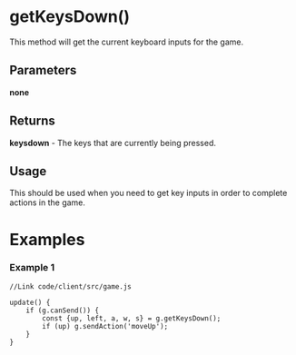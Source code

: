 # getKeysDown()

This method will get the current keyboard inputs for the game.
​

## Parameters

**none**

## Returns

**keysdown** - The keys that are currently being pressed.

## Usage

This should be used when you need to get key inputs in order to complete actions in the game.

# Examples

### Example 1

```
//Link code/client/src/game.js
​
update() {
	if (g.canSend()) {
		const {up, left, a, w, s} = g.getKeysDown();
		if (up) g.sendAction('moveUp');
	}
}
```
